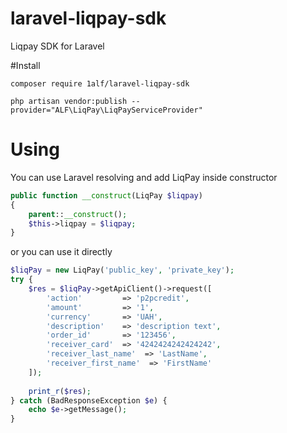 # laravel-liqpay-sdk
Liqpay SDK for Laravel

#Install
```
composer require 1alf/laravel-liqpay-sdk

php artisan vendor:publish --provider="ALF\LiqPay\LiqPayServiceProvider"
```

# Using
You can use Laravel resolving and add LiqPay inside constructor
```php
public function __construct(LiqPay $liqpay)
{
    parent::__construct();
    $this->liqpay = $liqpay;
}
```
or you can use it directly
```php
$liqPay = new LiqPay('public_key', 'private_key');
try {
    $res = $liqPay->getApiClient()->request([
        'action'         => 'p2pcredit',
        'amount'         => '1',
        'currency'       => 'UAH',
        'description'    => 'description text',
        'order_id'       => '123456',
        'receiver_card'  => '4242424242424242',
        'receiver_last_name'  => 'LastName',
        'receiver_first_name'  => 'FirstName'
    ]);
    
    print_r($res);
} catch (BadResponseException $e) {
    echo $e->getMessage();
}
```
